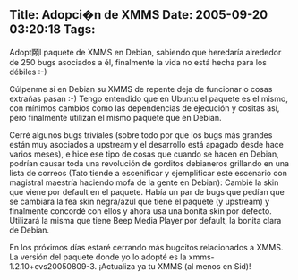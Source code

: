 Title: Adopci�n de XMMS
Date: 2005-09-20 03:20:18
Tags: 
---
<p>Adopt頥l paquete de XMMS en Debian, sabiendo que heredaría
alrededor de 250 bugs asociados a él, finalmente la vida no está hecha
para los débiles :-)</p>
<p>Cúlpenme si en Debian su XMMS de repente
deja de funcionar o cosas extrañas pasan :-) Tengo entendido que en
Ubuntu el paquete es el mismo, con mínimos cambios como las
dependencias de ejecución y cositas así, pero finalmente utilizan el
mismo paquete que en Debian.</p>
<p>Cerré algunos bugs triviales (sobre
todo por que los bugs más grandes están muy asociados a upstream y el
desarrollo está apagado desde hace varios meses), e hice ese tipo de
cosas que cuando se hacen en Debian, podrían causar toda una revolución
de gorditos debianeros grillando en una lista de correos (Tato tiende a
escenificar y ejemplificar este escenario con magistral maestría
haciendo mofa de la gente en Debian): Cambié la skin que viene por
default en el paquete. Había un par de bugs que pedían que se cambiara
la fea skin negra/azul que tiene el paquete (y upstream) y finalmente
concordé con ellos y ahora usa una bonita skin por defecto. Utilizará
la misma que tiene Beep Media Player por default, la bonita clara de
Debian.</p>
<p>En los próximos días estaré cerrando más bugcitos
relacionados a XMMS. La versión del paquete donde yo lo adopté es la
xmms-1.2.10+cvs20050809-3. ¡Actualiza ya tu XMMS (al menos en Sid)!<br/></p>
<br/><br/>
